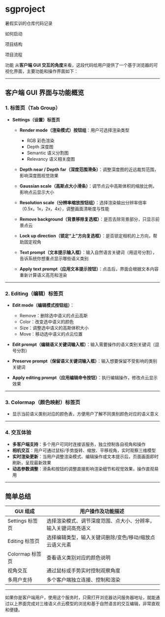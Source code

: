 # sgproject
暑假实训的仓库代码记录

如何启动

项目结构

项目流程

功能
从**客户端 GUI 交互的角度**来看，这段代码给用户提供了一个基于浏览器的可视化界面，主要功能和操作界面如下：

---

## 客户端 GUI 界面与功能概览

### 1. **标签页（Tab Group）**

* **Settings（设置）标签页**

  * **Render mode（渲染模式）按钮组**：用户可选择渲染类型

    * RGB 彩色渲染
    * Depth 深度图
    * Semantic 语义分割图
    * Relevancy 语义相关度图
  * **Depth near / Depth far（深度范围滑条）**：调整深度图的近远裁剪范围，影响深度图视觉效果
  * **Gaussian scale（高斯点大小滑条）**：调节点云中高斯体积的缩放比例，影响点云显示大小
  * **Resolution scale（分辨率缩放按钮组）**：选择渲染输出分辨率倍率（0.5x，1x，2x，4x），调整画面清晰度与性能
  * **Remove background（背景移除复选框）**：是否去除背景部分，只显示前景点云
  * **Lock up direction（锁定“上”方向复选框）**：是否锁定相机的上方向，帮助固定视角
  * **Text prompt（文本提示输入框）**：输入自然语言关键词（用逗号分割），告诉系统你想重点显示哪些语义类别
  * **Apply text prompt（应用文本提示按钮）**：点击后，界面会根据文本内容重新计算语义高亮和渲染

---

### 2. **Editing（编辑）标签页**

* **Edit mode（编辑模式按钮组）**：

  * Remove：删除选中语义的点云高斯
  * Color：改变选中语义的颜色
  * Size：调整选中语义的高斯体积大小
  * Move：移动选中语义的点云位置
* **Edit prompt（编辑语义关键词输入框）**：输入需要操作的语义类别关键词（逗号分割）
* **Preserve prompt（保留语义关键词输入框）**：输入想要保留不受影响的类别关键词
* **Apply editing prompt（应用编辑命令按钮）**：执行编辑操作，修改点云显示效果

---

### 3. **Colormap（颜色映射）标签页**

* 显示当前语义类别对应的颜色表，方便用户了解不同类别颜色对应的语义意义

---

### 4. **交互体验**

* **多客户端支持**：多个用户可同时连接该服务，独立控制各自视角和操作
* **相机交互**：用户可通过鼠标/手势旋转、缩放、平移视角，实时观察三维模型
* **实时渲染更新**：当用户调整渲染模式、编辑操作或文本提示后，页面画面即时刷新，呈现最新效果
* **动态参数调整**：滑条和按钮的调整直接影响渲染细节和视觉效果，操作直观易用

---

## 简单总结

| GUI 组成       | 用户操作及功能描述                       |
| ------------ | ------------------------------- |
| Settings 标签页 | 选择渲染模式、调节深度范围、点大小、分辨率，输入关键词高亮语义 |
| Editing 标签页  | 选择编辑类型，输入关键词删除/变色/移动/缩放点云语义元素   |
| Colormap 标签页 | 查看语义类别对应的颜色说明                   |
| 视角交互         | 通过鼠标或手势实时控制观察角度                 |
| 多用户支持        | 多个客户端独立连接、控制和渲染                 |

---

如果你是客户端用户，使用这个服务时，只需打开浏览器访问服务器地址，就能通过以上界面完成对三维语义点云模型的浏览和基于自然语言的交互编辑，非常直观和便捷。
